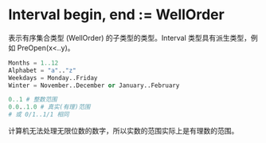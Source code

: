 # Interval begin, end := WellOrder

表示有序集合类型 (WellOrder) 的子类型的类型。Interval 类型具有派生类型，例如 PreOpen(x<..y)。

```python
Months = 1..12
Alphabet = "a".."z"
Weekdays = Monday..Friday
Winter = November..December or January..February
```

```python
0..1 # 整数范围
0.0..1.0 # 真实(有理)范围
# 或 0/1..1/1 相同
```

计算机无法处理无限位数的数字，所以实数的范围实际上是有理数的范围。